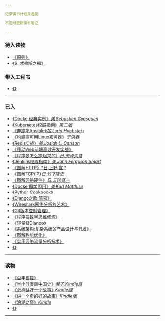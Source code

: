 ```yaml
---

记录读书计划及进度

不定时更新读书笔记

---
```


### 待入读物

- [《原则》](https://item.jd.com/12257413.html)
- [《S. 忒修斯之船》](https://item.jd.com/11932116.html)

### 带入工程书

- [《》]()

---

### 已入

- [《Docker经典实例》*美.Sebastien Goasguen*](https://item.jd.com/12126210.html)
- [《Kubernetes权威指南》*第二版*](https://item.jd.com/11980349.html)
- [《奔跑吧Ansible》*加.Lorin Hochstein*]()
- [《构建高可用Linux服务器》*于洪春*]()
- [《Redis实战》*美.Josiah L. Carlson*]()
- [《移动Web前端高效开发实战》](https://item.jd.com/12170351.html)
- [《程序是怎么跑起来的》*日.矢泽久雄*](https://item.jd.com/11676683.html)
- [《Jenkins权威指南》*美.John Ferguson Smart*](https://item.jd.com/12052762.html)
- [《图解HTTP》*日.上野·宣 *](https://item.jd.com/11449491.html#crumb-wrap)
- [《图解TCP/IP》*日.竹下隆史*](https://item.jd.com/11253710.html#crumb-wrap)
- [《图解网络硬件》*日.三轮贤一*](https://item.jd.com/11506709.html#crumb-wrap)
- [《Docker即学即用》*美.Karl Matthisa*](https://www.amazon.cn/gp/product/B019R55Z6W/ref=oh_aui_detailpage_o01_s00?ie=UTF8&psc=1)
- [《Python Cookbook》](https://www.amazon.cn/gp/product/B00WKR1OKG/ref=oh_aui_detailpage_o01_s00?ie=UTF8&psc=1)
- [《Django之歌:简易》](https://www.amazon.cn/gp/product/B00P21W69K/ref=oh_aui_d_detailpage_o02_?ie=UTF8&psc=1)
- [《Wireshark网络分析的艺术》](https://www.amazon.cn/gp/product/B01AS1OS8A/ref=oh_aui_detailpage_o04_s00?ie=UTF8&psc=1)
- [《Git版本控制管理》](https://www.amazon.cn/gp/product/B00U42VM7Y/ref=oh_aui_detailpage_o04_s00?ie=UTF8&psc=1)
- [《程序员数学思维修炼》](http://product.dangdang.com/23447083.html)
- [《轻量级Django》](http://product.dangdang.com/24101643.html)
- [《系统架构:复杂系统的产品设计与开发》](http://product.dangdang.com/24166002.html)
- [《图解性能优化》](http://product.dangdang.com/24185678.html)
- [《实用网络流量分析技术》]()
- [《》]()

---

### 读物

- [《百年孤独》]()
- [《半小时漫画中国史》*混子.Kindle版*](https://www.amazon.cn/gp/product/B072Z88B9T/ref=oh_aui_d_detailpage_o00_?ie=UTF8&psc=1)
- [《怎样讲好一个故事》*Kindle版*](https://www.amazon.cn/gp/product/B071ZSFVTP/ref=oh_aui_d_detailpage_o00_?ie=UTF8&psc=1)
- [《讲一个卖的好的故事》*Kindle版*](https://www.amazon.cn/gp/product/B01561ZVGK/ref=oh_aui_d_detailpage_o01_?ie=UTF8&psc=1)
- [《浪潮之巅》*Kindle*](https://www.amazon.cn/dp/B01FUVA3BE/ref=sr_1_cc_1?s=aps&ie=UTF8&qid=1525238077&sr=1-1-catcorr&keywords=%E6%B5%AA%E6%BD%AE%E4%B9%8B%E5%B7%85+%E5%90%B4%E5%86%9B)
- [《》]()

---
